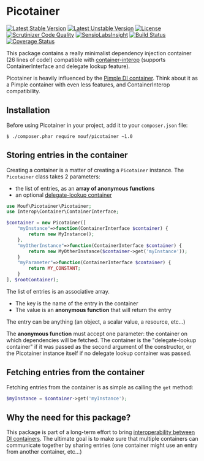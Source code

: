 Picotainer
==========
[![Latest Stable Version](https://poser.pugx.org/mouf/picotainer/v/stable.svg)](https://packagist.org/packages/mouf/picotainer)
[![Latest Unstable Version](https://poser.pugx.org/mouf/picotainer/v/unstable.svg)](https://packagist.org/packages/mouf/picotainer)
[![License](https://poser.pugx.org/mouf/picotainer/license.svg)](https://packagist.org/packages/mouf/picotainer)
[![Scrutinizer Code Quality](https://scrutinizer-ci.com/g/thecodingmachine/picotainer/badges/quality-score.png?b=1.0)](https://scrutinizer-ci.com/g/thecodingmachine/picotainer/?branch=1.0)
[![SensioLabsInsight](https://insight.sensiolabs.com/projects/3ac43eac-dcec-496a-9e0f-5fe82f8b3824/mini.png)](https://insight.sensiolabs.com/projects/3ac43eac-dcec-496a-9e0f-5fe82f8b3824)
[![Build Status](https://travis-ci.org/thecodingmachine/picotainer.svg?branch=1.0)](https://travis-ci.org/thecodingmachine/picotainer)
[![Coverage Status](https://coveralls.io/repos/thecodingmachine/picotainer/badge.svg?branch=1.0)](https://coveralls.io/r/thecodingmachine/picotainer?branch=1.0)

This package contains a really minimalist dependency injection container (26 lines of code!) compatible with
[container-interop](https://github.com/container-interop/container-interop) (supports ContainerInterface and
delegate lookup feature).

Picotainer is heavily influenced by the [Pimple DI container](http://pimple.sensiolabs.org/). Think about it
as a Pimple container with even less features, and ContainerInterop compatibility.

Installation
------------

Before using Picotainer in your project, add it to your `composer.json` file:

```
$ ./composer.phar require mouf/picotainer ~1.0
```


Storing entries in the container
--------------------------------

Creating a container is a matter of creating a `Picotainer` instance.
The `Picotainer` class takes 2 parameters:

- the list of entries, as an **array of anonymous functions**
- an optional [delegate-lookup container](https://github.com/container-interop/container-interop/blob/master/docs/Delegate-lookup.md)

```php
use Mouf\Picotainer\Picotainer;
use Interop\Container\ContainerInterface;

$container = new Picotainer([
	"myInstance"=>function(ContainerInterface $container) {
		return new MyInstance();
	},
	"myOtherInstance"=>function(ContainerInterface $container) {
		return new MyOtherInstance($container->get('myInstance'));
	}
	"myParameter"=>function(ContainerInterface $container) {
		return MY_CONSTANT;
	}
], $rootContainer);
```

The list of entries is an associative array.

- The key is the name of the entry in the container
- The value is an **anonymous function** that will return the entry

The entry can be anything (an object, a scalar value, a resource, etc...)

The **anonymous function** must accept one parameter: the container on which dependencies will be fetched.
The container is the "delegate-lookup container" if it was passed as the second argument of the constructor,
or the Picotainer instance itself if no delegate lookup container was passed.


Fetching entries from the container
-----------------------------------

Fetching entries from the container is as simple as calling the `get` method:

```php
$myInstance = $container->get('myInstance');
```

Why the need for this package?
------------------------------

This package is part of a long-term effort to bring [interoperability between DI containers](https://github.com/container-interop/container-interop). The ultimate goal is to
make sure that multiple containers can communicate together by sharing entries (one container might use an entry from another
container, etc...)
